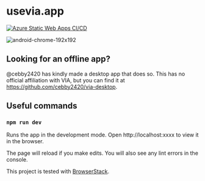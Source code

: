 

# usevia.app
[![Azure Static Web Apps CI/CD](https://github.com/the-via/app/actions/workflows/azure.yml/badge.svg)](https://github.com/the-via/app/actions/workflows/azure.yml)

![android-chrome-192x192](https://user-images.githubusercontent.com/1714072/222621960-ddfb8ee6-a486-4c66-8852-b204ba7c807b.png)

## Looking for an offline app?
@cebby2420 has kindly made a desktop app that does so. This has no official affiliation with VIA, but you can find it at https://github.com/cebby2420/via-desktop.

## Useful commands
### `npm run dev`

Runs the app in the development mode.
Open http://localhost:xxxx to view it in the browser.

The page will reload if you make edits.
You will also see any lint errors in the console.

This project is tested with [BrowserStack](https://www.browserstack.com/).
